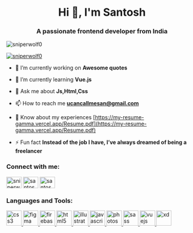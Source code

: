 <h1 align="center">Hi 👋, I'm Santosh</h1>
<h3 align="center">A passionate frontend developer from India</h3>

<p align="left"> <img src="https://komarev.com/ghpvc/?username=sniperwolf0&label=Profile%20views&color=0e75b6&style=flat" alt="sniperwolf0" /> </p>

<p align="left"> <a href="https://github.com/ryo-ma/github-profile-trophy"><img src="https://github-profile-trophy.vercel.app/?username=sniperwolf0" alt="sniperwolf0" /></a> </p>

- 🔭 I’m currently working on **Awesome quotes**

- 🌱 I’m currently learning **Vue.js**

- 💬 Ask me about **Js,Html,Css**

- 📫 How to reach me **ucancallmesan@gmail.com**

- 📄 Know about my experiences [https://my-resume-gamma.vercel.app/Resume.pdf](https://my-resume-gamma.vercel.app/Resume.pdf)

- ⚡ Fun fact **Instead of the job I have, I’ve always dreamed of being a freelancer**

<h3 align="left">Connect with me:</h3>
<p align="left">
<a href="https://dev.to/sniperwol" target="blank"><img align="center" src="https://cdn.jsdelivr.net/npm/simple-icons@3.0.1/icons/dev-dot-to.svg" alt="sniperwol" height="30" width="40" /></a>
<a href="https://dribbble.com/santoshdhal" target="blank"><img align="center" src="https://cdn.jsdelivr.net/npm/simple-icons@3.0.1/icons/dribbble.svg" alt="santoshdhal" height="30" width="40" /></a>
<a href="https://www.behance.net/santoshdhal" target="blank"><img align="center" src="https://cdn.jsdelivr.net/npm/simple-icons@3.0.1/icons/behance.svg" alt="santoshdhal" height="30" width="40" /></a>
</p>

<h3 align="left">Languages and Tools:</h3>
<p align="left"> <a href="https://www.w3schools.com/css/" target="_blank"> <img src="https://devicons.github.io/devicon/devicon.git/icons/css3/css3-original-wordmark.svg" alt="css3" width="40" height="40"/> </a> <a href="https://www.figma.com/" target="_blank"> <img src="https://www.vectorlogo.zone/logos/figma/figma-icon.svg" alt="figma" width="40" height="40"/> </a> <a href="https://firebase.google.com/" target="_blank"> <img src="https://www.vectorlogo.zone/logos/firebase/firebase-icon.svg" alt="firebase" width="40" height="40"/> </a> <a href="https://www.w3.org/html/" target="_blank"> <img src="https://devicons.github.io/devicon/devicon.git/icons/html5/html5-original-wordmark.svg" alt="html5" width="40" height="40"/> </a> <a href="https://www.adobe.com/in/products/illustrator.html" target="_blank"> <img src="https://www.vectorlogo.zone/logos/adobe_illustrator/adobe_illustrator-icon.svg" alt="illustrator" width="40" height="40"/> </a> <a href="https://developer.mozilla.org/en-US/docs/Web/JavaScript" target="_blank"> <img src="https://devicons.github.io/devicon/devicon.git/icons/javascript/javascript-original.svg" alt="javascript" width="40" height="40"/> </a> <a href="https://www.photoshop.com/en" target="_blank"> <img src="https://devicons.github.io/devicon/devicon.git/icons/photoshop/photoshop-plain.svg" alt="photoshop" width="40" height="40"/> </a> <a href="https://sass-lang.com" target="_blank"> <img src="https://devicons.github.io/devicon/devicon.git/icons/sass/sass-original.svg" alt="sass" width="40" height="40"/> </a> <a href="https://vuejs.org/" target="_blank"> <img src="https://devicons.github.io/devicon/devicon.git/icons/vuejs/vuejs-original-wordmark.svg" alt="vuejs" width="40" height="40"/> </a> <a href="https://www.adobe.com/products/xd.html" target="_blank"> <img src="https://cdn.worldvectorlogo.com/logos/adobe-xd.svg" alt="xd" width="40" height="40"/> </a> </p>

